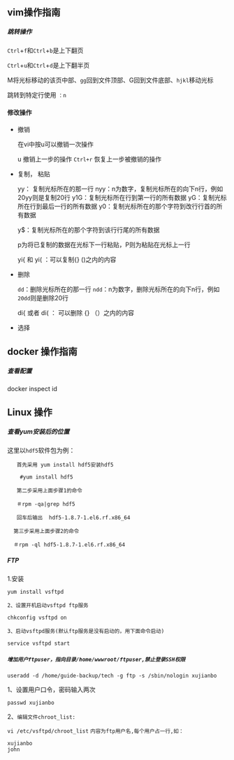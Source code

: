 ## vim操作指南

##### 跳转操作

`Ctrl`+`f`和`Ctrl`+`b`是上下翻页

`Ctrl`+`u`和`Ctrl`+`d`是上下翻半页

M将光标移动的该页中部、`gg`回到文件顶部、G回到文件底部、`hjkl`移动光标

跳转到特定行使用     `：n`

#### 修改操作

- 撤销

  在vi中按u可以撤销一次操作

  u   撤销上一步的操作
  `Ctrl+r` 恢复上一步被撤销的操作

- 复制， 粘贴

  yy： 复制光标所在的那一行 
  nyy：n为数字，复制光标所在的向下n行，例如20yy则是复制20行 
  y1G：复制光标所在行到第一行的所有数据 
  yG：复制光标所在行到最后一行的所有数据 
  y0：复制光标所在的那个字符到改行行首的所有数据 

  y$：复制光标所在的那个字符到该行行尾的所有数据  

  p为将已复制的数据在光标下一行粘贴，P则为粘贴在光标上一行 

  yi{ 和 yi( ：可以复制{} ()之内的内容

- 删除

  `dd`：删除光标所在的那一行 
  `ndd`：n为数字，删除光标所在的向下n行，例如`20dd`则是删除20行
  
  di{ 或者 di( ： 可以删除 {} （）之内的内容
  
- 选择

  

## docker 操作指南

##### 查看配置

docker inspect id

## Linux 操作

##### 查看yum安装后的位置	

这里以`hdf5`软件包为例：

```shell
   首先采用 yum install hdf5安装hdf5

    #yum install hdf5

   第二步采用上面步骤1的命令

   ＃rpm -qa|grep hdf5 

   回车后输出  hdf5-1.8.7-1.el6.rf.x86_64 

  第三步采用上面步骤2的命令

  ＃rpm -ql hdf5-1.8.7-1.el6.rf.x86_64
```

##### FTP

1.安装

`yum install vsftpd`

`2、设置开机启动vsftpd ftp服务`

`chkconfig vsftpd on`

`3、启动vsftpd服务(默认ftp服务是没有启动的，用下面命令启动)`

```shell
service vsftpd start
```

##### `增加用户ftpuser，指向目录/home/wwwroot/ftpuser,禁止登录SSH权限`

`useradd -d /home/guide-backup/tech -g ftp -s /sbin/nologin xujianbo`

1、设置用户口令，密码输入两次

```shell
passwd xujianbo
```

2、`编辑文件chroot_list:`

`vi /etc/vsftpd/chroot_list`
`内容为ftp用户名,每个用户占一行,如：`

```shell
xujianbo
john
```